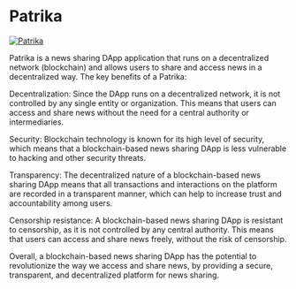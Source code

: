 # Patrika

[![Patrika](https://img.youtube.com/vi/UoAkprQmWqk/0.jpg)](https://www.youtube.com/watch?v=UoAkprQmWqk)


Patrika is a news sharing DApp application that runs on a decentralized network (blockchain) and allows users to share and access news in a decentralized way. The key benefits of a Patrika:

Decentralization: Since the DApp runs on a decentralized network, it is not controlled by any single entity or organization. This means that users can access and share news without the need for a central authority or intermediaries.

Security: Blockchain technology is known for its high level of security, which means that a blockchain-based news sharing DApp is less vulnerable to hacking and other security threats.

Transparency: The decentralized nature of a blockchain-based news sharing DApp means that all transactions and interactions on the platform are recorded in a transparent manner, which can help to increase trust and accountability among users.

Censorship resistance: A blockchain-based news sharing DApp is resistant to censorship, as it is not controlled by any central authority. This means that users can access and share news freely, without the risk of censorship.

Overall, a blockchain-based news sharing DApp has the potential to revolutionize the way we access and share news, by providing a secure, transparent, and decentralized platform for news sharing.
